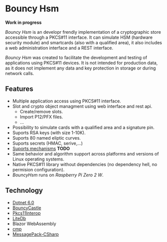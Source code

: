# Bouncy Hsm

**Work in progress** 

_Bouncy Hsm_ is an developr frendly implementation of a cryptographic store accessible through a PKCS#11 interface.
It can simulate HSM (hardware security module) and smartcards (also with a qualified area), 
it also includes a web administration interface and a REST interface.

_Bouncy Hsm_ was created to facilitate the development and testing of applications using PKCS#11 devices.
It is not intended for production data, as it does not implement any data and key protection in storage
or during network calls.

## Features
* Multiple application access using PKCS#11 interface.
* Slot and crypto object managment using web interface and rest api.
  * Create/remove slots.
  * Import P12/PFX files.
  * ...
* Possibility to simulate cards with a qualified area and a signature pin.
* Suports RSA keys (with size 1-10K).
* Suports 80 named eliptic curves.
* Suports secrets (HMAC, serive,...)
* [Suports mechanisms](/Doc/SuportedAlgorithms.md) **TODO**
* Same behavior and algorithm support across platforms and versions of Linux operating systems.
* Native PKCS#11 library without dependencies (no dependency hell, no permision configuration).
* _BouncyHsm_ runs on _Raspberry Pi Zero 2 W_.

## Technology
* [Dotnet 6.0](https://learn.microsoft.com/en-us/dotnet/core/whats-new/dotnet-6)
* [BouncyCastle](https://github.com/bcgit/bc-csharp)
* [Pkcs11Interop](https://github.com/Pkcs11Interop)
* [LiteDb](https://www.litedb.org/)
* Blazor WebAssembly
* [cmp](https://github.com/camgunz/cmp)
* [MessagePack-CSharp](https://github.com/neuecc/MessagePack-CSharp)

